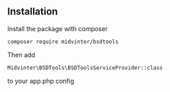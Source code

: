 ## Installation

Install the package with composer

    composer require midvinter/bsdtools

Then add

    Midvinter\BSDTools\BSDToolsServiceProvider::class

to your app.php config
